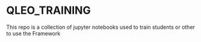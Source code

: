 # QLEO_TRAINING
This repo is a collection of jupyter notebooks used to train students or other to use the Framework

